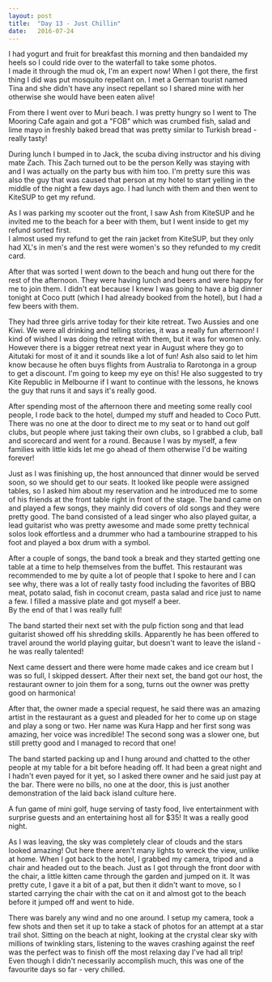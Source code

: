 ```yaml
---
layout: post
title:  "Day 13 - Just Chillin"
date:   2016-07-24
---
```


I had yogurt and fruit for breakfast this morning and then bandaided my heels
so I could ride over to the waterfall to take some photos.  
I made it through the mud ok, I'm an expert now! When I got there, the first
thing I did was put mosquito repellant on. I met a German tourist named
Tina and she didn't have any insect repellant so I shared mine with her
otherwise she would have been eaten alive!

From there I went over to Muri beach. I was pretty hungry so I went to The
Mooring Cafe again and got a "FOB" which was crumbed fish, salad and lime mayo
in freshly baked bread that was pretty similar to Turkish bread - really tasty!

During lunch I bumped in to Jack, the scuba diving instructor and his diving
mate Zach. This Zach turned out to be the person Kelly was staying with and I
was actually on the party bus with him too. I'm pretty sure this was also the
guy that was caused that person at my hotel to start yelling in the middle of
the night a few days ago. I had lunch with them and then went to KiteSUP to get
my refund.

As I was parking my scooter out the front, I saw Ash from KiteSUP and he invited
me to the beach for a beer with them, but I went inside to get my refund sorted
first.  
I almost used my refund to get the rain jacket from KiteSUP, but they only had
XL's in men's and the rest were women's so they refunded to my credit card.

After that was sorted I went down to the beach and hung out there for the rest
of the afternoon. They were having lunch and beers and were happy for me to join
them. I didn't eat because I knew I was going to have a big dinner tonight at
Coco putt (which I had already booked from the hotel), but I had a few beers
with them.

They had three girls arrive today for their kite retreat. Two Aussies and one
Kiwi. We were all drinking and telling stories, it was a really fun afternoon! I
kind of wished I was doing the retreat with them, but it was for women only.
However there is a bigger retreat next year in August where they go to Aitutaki
for most of it and it sounds like a lot of fun! Ash also said to let him know
because he often buys flights from Australia to Rarotonga in a group to get a
discount. I'm going to keep my eye on this! He also suggested to try Kite
Republic in Melbourne if I want to continue with the lessons, he knows the guy
that runs it and says it's really good.

After spending most of the afternoon there and meeting some really cool people,
I rode back to the hotel, dumped my stuff and headed to Coco Putt. There was no
one at the door to direct me to my seat or to hand out golf clubs, but people
where just taking their own clubs, so I grabbed a club, ball and scorecard and
went for a round. Because I was by myself, a few families with little kids let
me go ahead of them otherwise I'd be waiting forever!

Just as I was finishing up, the host announced that dinner would be served soon,
so we should get to our seats. It looked like people were assigned tables, so I
asked him about my reservation and he introduced me to some of his friends at
the front table right in front of the stage. The band came on and played a few
songs, they mainly did covers of old songs and they were pretty good. The band
consisted of a lead singer who also played guitar, a lead guitarist who was
pretty awesome and made some pretty technical solos look effortless and a
drummer who had a tambourine strapped to his foot and played a box drum with a
symbol.

After a couple of songs, the band took a break and they started getting one
table at a time to help themselves from the buffet. This restaurant was
recommended to me by quite a lot of people that I spoke to here and I can see
why, there was a lot of really tasty food including the favorites of BBQ meat,
potato salad, fish in coconut cream, pasta salad and rice just to name a few. I
filled a massive plate and got myself a beer.  
By the end of that I was really full!

The band started their next set with the pulp fiction song and that lead
guitarist showed off his shredding skills. Apparently he has been offered to
travel around the world playing guitar, but doesn't want to leave the island -
he was really talented!

Next came dessert and there were home made cakes and ice cream but I was so
full, I skipped dessert. After their next set, the band got our host, the
restaurant owner to join them for a song, turns out the owner was pretty good on
harmonica!

After that, the owner made a special request, he said there was an amazing
artist in the restaurant as a guest and pleaded for her to come up on stage and
play a song or two. Her name was Kura Happ and her first song was amazing, her
voice was incredible! The second song was a slower one, but still pretty good
and I managed to record that one!

The band started packing up and I hung around and chatted to the other people at
my table for a bit before heading off. It had been a great night and I hadn't
even payed for it yet, so I asked there owner and he said just pay at the bar.
There were no bills, no one at the door, this is just another demonstration of
the laid back island culture here.

A fun game of mini golf, huge serving of tasty food, live entertainment with
surprise guests and an entertaining host all for $35! It was a really good
night.

As I was leaving, the sky was completely clear of clouds and the stars looked
amazing! Out here there aren't many lights to wreck the view, unlike at home.
When I got back to the hotel, I grabbed my camera, tripod and a chair and headed
out to the beach. Just as I got through the front door with the chair, a little
kitten came through the garden and jumped on it. It was pretty cute, I gave it a
bit of a pat, but then it didn't want to move, so I started carrying the chair
with the cat on it and almost got to the beach before it jumped off and went to
hide.

There was barely any wind and no one around. I setup my camera, took a few shots
and then set it up to take a stack of photos for an attempt at a star trail
shot. Sitting on the beach at night, looking at the crystal clear sky with
millions of twinkling stars, listening to the waves crashing against the reef
was the perfect was to finish off the most relaxing day I've had all trip!  
Even though I didn't necessarily accomplish much, this was one of the favourite
days so far - very chilled.
